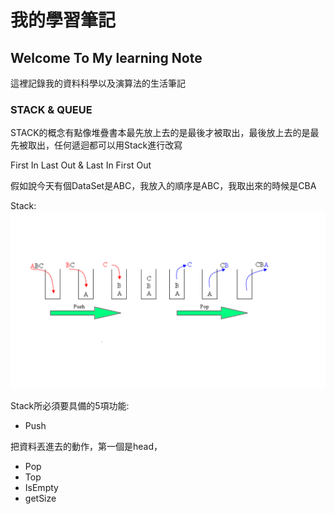 # 我的學習筆記
## Welcome To My learning Note 
這裡記錄我的資料科學以及演算法的生活筆記

### STACK & QUEUE
STACK的概念有點像堆疊書本最先放上去的是最後才被取出，最後放上去的是最先被取出，任何遞迴都可以用Stack進行改寫

First In Last Out & Last In First Out

假如說今天有個DataSet是ABC，我放入的順序是ABC，我取出來的時候是CBA

Stack:![alt text](https://github.com/DarrenLUCreate/DarreNC/blob/master/Stack.png)

Stack所必須要具備的5項功能:
* Push

把資料丟進去的動作，第一個是head，
* Pop
* Top
* IsEmpty
* getSize






